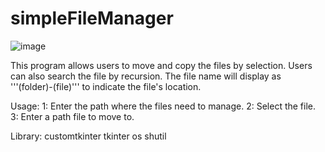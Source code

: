 # simpleFileManager
![image](https://github.com/jasonwong24519/simpleFileMover/assets/107543757/d1532437-8eb9-42b2-8829-7a49f2954075)

This program allows users to move and copy the files by selection.
Users can also search the file by recursion. The file name will display as '''(folder)-(file)''' to indicate the file's location.

Usage:
1: Enter the path where the files need to manage.
2: Select the file.
3: Enter a path file to move to.

Library:
customtkinter
tkinter
os
shutil
